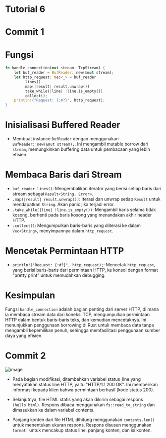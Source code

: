 # Tutorial 6

# Commit 1
# Fungsi
```rust
fn handle_connection(mut stream: TcpStream) { 
    let buf_reader = BufReader::new(&mut stream);
    let http_request: Vec<_> = buf_reader
        .lines()
        .map(|result| result.unwrap())
        .take_while(|line| !line.is_empty())
        .collect();
    println!("Request: {:#?}", http_request);
}
```


# Inisialisasi Buffered Reader
- Membuat instance `BufReader` dengan menggunakan `BufReader::new(&mut stream);`. Ini mengambil mutable borrow dari `stream`, memungkinkan buffering data untuk pembacaan yang lebih efisien.

# Membaca Baris dari Stream
- `buf_reader.lines()`: Mengembalikan iterator yang berisi setiap baris dari stream sebagai `Result<String, Error>`.
- `.map(|result| result.unwrap())`: Iterasi dan unwrap setiap `Result` untuk mendapatkan `String`. Akan panic jika terjadi error.
- `.take_while(|line| !line.is_empty())`: Mengambil baris selama tidak kosong, berhenti pada baris kosong yang menandakan akhir header HTTP.
- `.collect()`: Mengumpulkan baris-baris yang diiterasi ke dalam `Vec<String>`, menyimpannya dalam `http_request`.

# Mencetak Permintaan HTTP
- `println!("Request: {:#?}", http_request);`: Mencetak `http_request`, yang berisi baris-baris dari permintaan HTTP, ke konsol dengan format "pretty print" untuk memudahkan debugging.

# Kesimpulan
Fungsi `handle_connection` adalah bagian penting dari server HTTP, di mana ia membaca stream data dari koneksi TCP, mengumpulkan permintaan HTTP dalam bentuk baris-baris teks, dan kemudian mencetaknya. Ini menunjukkan penggunaan borrowing di Rust untuk membaca data tanpa mengambil kepemilikan penuh, sehingga memfasilitasi penggunaan sumber daya yang efisien.

# Commit 2
![image](https://github.com/rhaken/advprog-modul6/assets/39646450/44646ea0-3f29-4a90-b6a4-8ecb09306160)
- Pada bagian modifikasi, ditambahkan variabel status_line yang menyatakan status line HTTP, yaitu "HTTP/1.1 200 OK". Ini memberikan informasi kepada klien bahwa permintaan berhasil (kode status 200).

- Selanjutnya, file HTML statis yang akan dikirim sebagai respons `(hello.html)`. Respons dibaca menggunakan `fs::read_to_string` dan dimasukkan ke dalam variabel contents.

- Panjang konten dari file HTML dihitung menggunakan `contents.len() `untuk menentukan ukuran respons. Respons disusun menggunakan `format!` untuk mencakup status line, panjang konten, dan isi konten.
